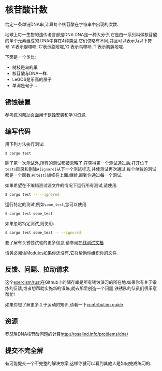 # 核苷酸计数

给定一条单链DNA串,计算每个核苷酸在字符串中出现的次数.

地球上每一生物的遗传语言都是DNA.DNA是一种大分子,它是由一系列叫做核苷酸的单个元素组成的.DNA中存在4种类型,它们仅略有不同,并且可以表示为以下符号:'A’表示腺嘌呤,'C’表示胞嘧啶,'G’表示鸟嘌呤,'T’表示胸腺嘧啶.

下面是一个类比:

-   树枝是鸟的巢
-   核苷酸与DNA一样.
-   LeGOS是乐高的房子
-   单词是句子…

## 锈蚀装置

参考[练习帮助页面][help-page]用于锈蚀安装和学习资源.

## 编写代码

用下列方法执行测试:

```bash
$ cargo test
```

除了第一次测试外,所有的测试都被忽略了.在获得第一个测试通过后,打开位于`tests`目录和删除`#[ignore]`从下一个测试标志,并使测试再次通过.每个单独的测试都是一个函数.`#[test]`旗帜在上面.继续,直到你通过每一个测试.

如果希望在不编辑测试源文件的情况下运行所有测试,请使用:

```bash
$ cargo test -- --ignored
```

运行特定的测试,例如`some_test`,您可以使用:

```bash
$ cargo test some_test
```

如果忽略特定测试,则使用:

```bash
$ cargo test some_test -- --ignored
```

要了解有关锈蚀试验的更多信息,请参阅[在线测试文档][rust-tests]

请务必阅读[Modules](https://doc.rust-lang.org/book/2018-edition/ch07-00-modules.html)如果你还没有,它将帮助你组织你的文件.

## 反馈、问题、拉动请求

这个[exercism/rust](https://github.com/exercism/rust)在Github上的储存库是所有锈蚀演习的所在地.如果你有关于锻炼的反馈,或者想帮助实施新的锻炼,就去那里创造一个问题.铁锈队的队员们很乐意帮忙!

如果你想了解更多关于运动的知识,请看一下[contribution guide](https://github.com/exercism/docs/blob/master/contributing-to-language-tracks/README.md).

[help-page]: https://exercism.io/tracks/rust/learning

[modules]: https://doc.rust-lang.org/book/2018-edition/ch07-00-modules.html

[cargo]: https://doc.rust-lang.org/book/2018-edition/ch14-00-more-about-cargo.html

[rust-tests]: https://doc.rust-lang.org/book/2018-edition/ch11-02-running-tests.html

## 资源

罗瑟琳DNA核苷酸问题的计算<http://rosalind.info/problems/dna/>

## 提交不完全解

有可能提交一个不完整的解决方案,这样你就可以看到其他人是如何完成练习的.
